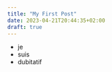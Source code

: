 ```yaml
---
title: "My First Post"
date: 2023-04-21T20:44:35+02:00
draft: true
---
```


- je 
- suis 
- dubitatif
